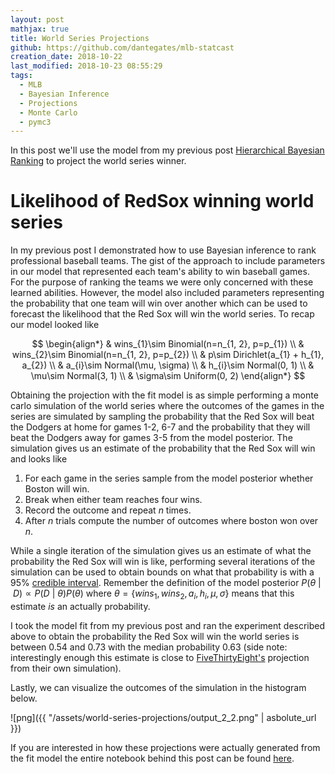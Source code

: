```yaml
---
layout: post
mathjax: true
title: World Series Projections
github: https://github.com/dantegates/mlb-statcast
creation_date: 2018-10-22
last_modified: 2018-10-23 08:55:29
tags: 
  - MLB
  - Bayesian Inference
  - Projections
  - Monte Carlo
  - pymc3
---
```



In this post we'll use the model from my previous post [Hierarchical Bayesian Ranking](https://dantegates.github.io/2018/09/20/hierarchical-bayesian-ranking.html) to project the world series winner.

# Likelihood of RedSox winning world series

In my previous post I demonstrated how to use Bayesian inference to rank professional baseball teams. The gist of the approach to include parameters in our model that represented each team's ability to win baseball games. For the purpose of ranking the teams we were only concerned with these learned abilities. However, the model also included parameters representing the probability that one team will win over another which can be used to forecast the likelihood that the Red Sox will win the world series. To recap our model looked like

$$
\begin{align*}
& wins_{1}\sim Binomial(n=n_{1, 2}, p=p_{1}) \\
& wins_{2}\sim Binomial(n=n_{1, 2}, p=p_{2}) \\
& p\sim Dirichlet(a_{1} + h_{1}, a_{2}) \\
& a_{i}\sim Normal(\mu, \sigma) \\
& h_{i}\sim Normal(0, 1) \\
& \mu\sim Normal(3, 1) \\
& \sigma\sim Uniform(0, 2)
\end{align*}
$$

Obtaining the projection with the fit model is as simple performing a monte carlo simulation of the world series where the outcomes of the games in the series are simulated by sampling the probability that the Red Sox will beat the Dodgers at home for games 1-2, 6-7 and the probability that they will beat the Dodgers away for games 3-5 from the model posterior. The simulation gives us an estimate of the probability that the Red Sox will win and looks like

1. For each game in the series sample from the model posterior whether Boston will win.
2. Break when either team reaches four wins.
3. Record the outcome and repeat $n$ times.
4. After $n$ trials compute the number of outcomes where boston won over $n$.

While a single iteration of the simulation gives us an estimate of what the probability the Red Sox will win is like, performing several iterations of the simulation can be used to obtain bounds on what that probability is with a 95% [credible interval](https://en.wikipedia.org/wiki/Credible_interval). Remember the definition of the model posterior $P(\theta \ \vert \ D)\propto P(D \ \vert \ \theta)P(\theta)$ where $\theta=\{wins_{1}, wins_{2}, a_{i}, h_{i}, \mu, \sigma\}$ means that this estimate *is* an actually probability.

I took the model fit from my previous post and ran the experiment described above to obtain the probability the Red Sox will win the world series is between 0.54 and 0.73 with the median probability 0.63 (side note: interestingly enough this estimate is close to [FiveThirtyEight's](https://projects.fivethirtyeight.com/2018-mlb-predictions/) projection from their own simulation).

Lastly, we can visualize the outcomes of the simulation in the histogram below.

![png]({{ "/assets/world-series-projections/output_2_2.png" | asbolute_url }})


If you are interested in how these projections were actually generated from the fit model the entire notebook behind this post can be found [here](https://github.com/dantegates/mlb-statcast/blob/master/bayesian-ranking-full.ipynb).